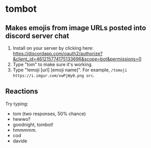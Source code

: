 # tombot
## Makes emojis from image URLs posted into discord server chat

1. Install on your server by clicking here: https://discordapp.com/oauth2/authorize?&client_id=461215774175133696&scope=bot&permissions=0
2. Type "tom" to make sure it's working.
3. Type "!emoji [url] [emoji name]". For example, ```/tomoji https://i.imgur.com/xwPjWy0.png orc```.

## Reactions

Try typing:
- tom (two responses, 50% chance)
- hewwo?
- goodnight, tombot!
- hmmmmm.
- cod
- davide
